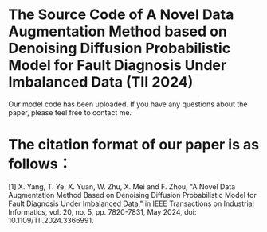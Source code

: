# The Source Code of A Novel Data Augmentation Method based on Denoising Diffusion Probabilistic Model for Fault Diagnosis Under Imbalanced Data (TII 2024)
Our model code has been uploaded. If you have any questions about the paper, please feel free to contact me.

# The citation format of our paper is as follows：
[1] X. Yang, T. Ye, X. Yuan, W. Zhu, X. Mei and F. Zhou, "A Novel Data Augmentation Method Based on Denoising Diffusion Probabilistic Model for Fault Diagnosis Under Imbalanced Data," in IEEE Transactions on Industrial Informatics, vol. 20, no. 5, pp. 7820-7831, May 2024, doi: 10.1109/TII.2024.3366991.




